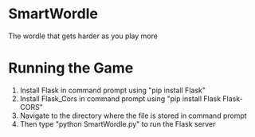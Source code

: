 # SmartWordle

The wordle that gets harder as you play more

# Running the Game
1. Install Flask in command prompt using "pip install Flask"
2. Install Flask_Cors in command prompt using "pip install Flask Flask-CORS"
3. Navigate to the directory where the file is stored in command prompt
4. Then type "python SmartWordle.py" to run the Flask server
